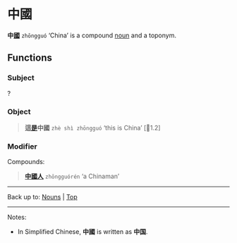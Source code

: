 # 中國

**中[國](國.md)** `zhōngguó` ‘China’ is a compound [noun](index.md) and a toponym. 

## Functions

### Subject

?

### Object

> **這[是](../verbs/是.md)中國** `zhè shì zhōngguó` ‘this is China’ \[🦉1.2\]

### Modifier

Compounds:

> **[中國人](中國人.md)** `zhōngguórén` ‘a Chinaman’

----

Back up to: [Nouns](index.md) | [Top](../index.md)

----

Notes:
- In Simplified Chinese, **中國** is written as **中国**.
